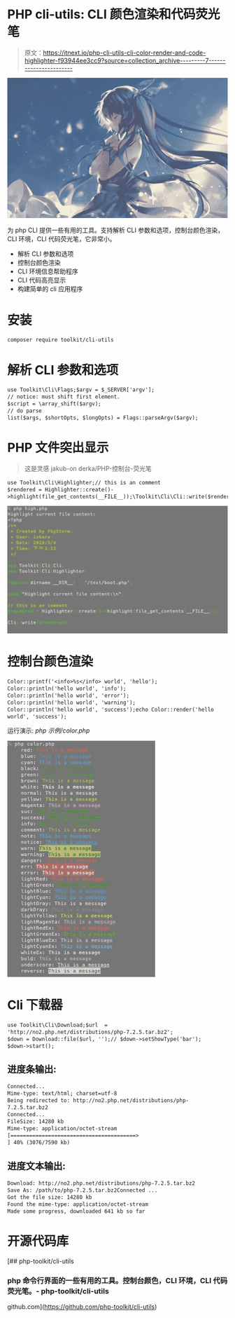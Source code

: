 # PHP cli-utils: CLI 颜色渲染和代码荧光笔

> 原文：<https://itnext.io/php-cli-utils-cli-color-render-and-code-highlighter-f93944ee3cc9?source=collection_archive---------7----------------------->

![](img/8227507cf1650f19df116bdb93157805.png)

为 php CLI 提供一些有用的工具。支持解析 CLI 参数和选项，控制台颜色渲染，CLI 环境，CLI 代码荧光笔，它非常小。

*   解析 CLI 参数和选项
*   控制台颜色渲染
*   CLI 环境信息帮助程序
*   CLI 代码高亮显示
*   构建简单的 cli 应用程序

# 安装

```
composer require toolkit/cli-utils
```

# 解析 CLI 参数和选项

```
use Toolkit\Cli\Flags;$argv = $_SERVER['argv'];
// notice: must shift first element.
$script = \array_shift($argv);
// do parse
list($args, $shortOpts, $longOpts) = Flags::parseArgv($argv);
```

# PHP 文件突出显示

> 这是灵感 jakub-on derka/PHP-控制台-荧光笔

```
use Toolkit\Cli\Highlighter;// this is an comment
$rendered = Highlighter::create()->highlight(file_get_contents(__FILE__));\Toolkit\Cli\Cli::write($rendered);
```

![](img/4795f6eb62d176c4a24a7a24c08a2e62.png)

# 控制台颜色渲染

```
Color::printf('<info>%s</info> world', 'hello');
Color::println('hello world', 'info');
Color::println('hello world', 'error');
Color::println('hello world', 'warning');
Color::println('hello world', 'success');echo Color::render('hello world', 'success');
```

运行演示: *php 示例/color.php*

![](img/c5740f8b9be09903162c33533f7c5f0b.png)

# Cli 下载器

```
use Toolkit\Cli\Download;$url  = 'http://no2.php.net/distributions/php-7.2.5.tar.bz2';
$down = Download::file($url, '');// $down->setShowType('bar');
$down->start();
```

## 进度条输出:

```
Connected...
Mime-type: text/html; charset=utf-8
Being redirected to: http://no2.php.net/distributions/php-7.2.5.tar.bz2
Connected...
FileSize: 14280 kb
Mime-type: application/octet-stream
[========================================>                                                           ] 40% (3076/7590 kb)
```

## 进度文本输出:

```
Download: http://no2.php.net/distributions/php-7.2.5.tar.bz2
Save As: /path/to/php-7.2.5.tar.bz2Connected ...
Got the file size: 14280 kb
Found the mime-type: application/octet-stream
Made some progress, downloaded 641 kb so far
```

# 开源代码库

[](https://github.com/php-toolkit/cli-utils) [## php-toolkit/cli-utils

### php 命令行界面的一些有用的工具。控制台颜色，CLI 环境，CLI 代码荧光笔。- php-toolkit/cli-utils

github.com](https://github.com/php-toolkit/cli-utils)